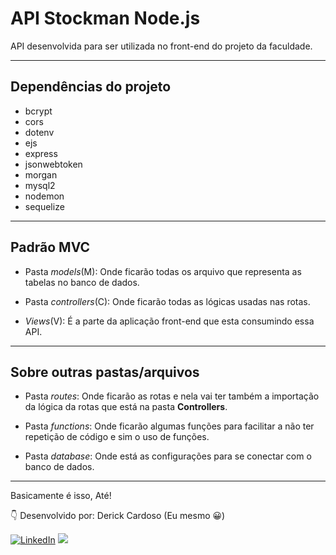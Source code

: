 # API Stockman Node.js
API desenvolvida para ser utilizada no front-end do projeto da faculdade.

---
## Dependências do projeto
- bcrypt 
- cors 
- dotenv
- ejs 
- express
- jsonwebtoken
- morgan
- mysql2
- nodemon
- sequelize

---
## Padrão MVC
- Pasta <i>models</i>(M): Onde ficarão todas os arquivo que representa as tabelas no banco de dados.

- Pasta <i>controllers</i>(C): Onde ficarão todas as lógicas usadas nas rotas.

- <i>Views</i>(V): É a parte da aplicação front-end que esta consumindo essa API.
---

## Sobre outras pastas/arquivos
- Pasta <i>routes</i>: Onde ficarão as rotas e nela vai ter também a importação da lógica da rotas que está na pasta <b>Controllers</b>.

- Pasta <i>functions</i>: Onde ficarão algumas funções para facilitar a não ter repetição de código e sim o uso de funções.

- Pasta <i>database</i>: Onde está as configurações para se conectar com o banco de dados.
---
Basicamente é isso, Até!

👇 Desenvolvido por: Derick Cardoso (Eu mesmo 😀)

[![LinkedIn](https://img.shields.io/badge/-LINKEDIN-0077B5?style=for-the-badge&logo=linkedin&logoColor=white)](https://www.linkedin.com/in/derick-cardoso/) <a href="https://github.com/DerickCSilva"> <img src="https://img.shields.io/badge/GitHub-100000?style=for-the-badge&logo=github&logoColor=white"></a>